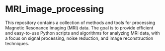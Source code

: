 # MRI_image_processing
This repository contains a collection of methods and tools for processing Magnetic Resonance Imaging (MRI) data. The goal is to provide efficient and easy-to-use Python scripts and algorithms for analyzing MRI data, with a focus on signal processing, noise reduction, and image reconstruction techniques.
